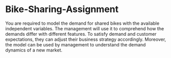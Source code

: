 # Bike-Sharing-Assignment
You are required to model the demand for shared bikes with the available independent variables. The management will use it to comprehend how the demands differ with different features. To satisfy demand and customer expectations, they can adjust their business strategy accordingly. Moreover, the model can be used by management to understand the demand dynamics of a new market.
